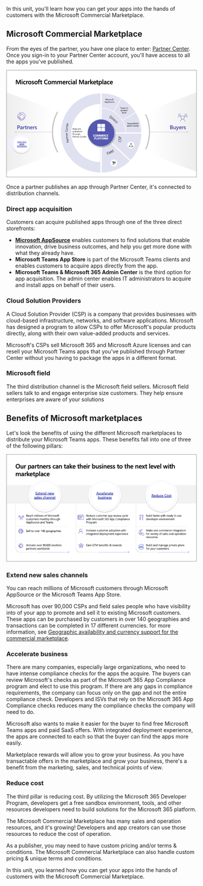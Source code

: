 In this unit, you'll learn how you can get your apps into the hands of customers with the Microsoft Commercial Marketplace.

## Microsoft Commercial Marketplace

From the eyes of the partner, you have one place to enter: [Partner Center](https://partner.microsoft.com/). Once you sign-in to your Partner Center account, you'll have access to all the apps you've published.

![Diagram of the Microsoft Commercial Marketplace.](../media/03-microsoft-commercial-marketplace.png)

Once a partner publishes an app through Partner Center, it's connected to distribution channels.

### Direct app acquisition

Customers can acquire published apps through one of the three direct storefronts:

- **[Microsoft AppSource](https://appsource.microsoft.com)** enables customers to find solutions that enable innovation, drive business outcomes, and help you get more done with what they already have.
- **Microsoft Teams App Store** is part of the Microsoft Teams clients and enables customers to acquire apps directly from the app.
- **Microsoft Teams & Microsoft 365 Admin Center** is the third option for app acquisition. The admin center enables IT administrators to acquire and install apps on behalf of their users.

### Cloud Solution Providers

A Cloud Solution Provider (CSP) is a company that provides businesses with cloud-based infrastructure, networks, and software applications. Microsoft has designed a program to allow CSPs to offer Microsoft's popular products directly, along with their own value-added products and services.

Microsoft's CSPs sell Microsoft 365 and Microsoft Azure licenses and can resell your Microsoft Teams apps that you've published through Partner Center without you having to package the apps in a different format.

### Microsoft field

The third distribution channel is the Microsoft field sellers. Microsoft field sellers talk to and engage enterprise size customers. They help ensure enterprises are aware of your solutions

## Benefits of Microsoft marketplaces

Let's look the benefits of using the different Microsoft marketplaces to distribute your Microsoft Teams apps. These benefits fall into one of three of the following pillars:

![Diagram of the Microsoft marketplace pillars.](../media/03-microsoft-marketplace-benefits.png)

### Extend new sales channels

You can reach millions of Microsoft customers through Microsoft AppSource or the Microsoft Teams App Store.

Microsoft has over 90,000 CSPs and field sales people who have visibility into of your app to promote and sell it to existing Microsoft customers. These apps can be purchased by customers in over 140 geographies and transactions can be completed in 17 different currencies. for more information, see [Geographic availability and currency support for the commercial marketplace](https://docs.microsoft.com/azure/marketplace/marketplace-geo-availability-currencies).

### Accelerate business

There are many companies, especially large organizations, who need to have intense compliance checks for the apps the acquire. The buyers can review Microsoft's checks as part of the Microsoft 365 App Compliance program and elect to use this program. If there are any gaps in compliance requirements, the company can focus only on the gap and not the entire compliance check. Developers and ISVs that rely on the Microsoft 365 App Compliance checks reduces many the compliance checks the company will need to do.

Microsoft also wants to make it easier for the buyer to find free Microsoft Teams apps and paid SaaS offers. With integrated deployment experience, the apps are connected to each so that the buyer can find the apps more easily.

Marketplace rewards will allow you to grow your business. As you have transactable offers in the marketplace and grow your business, there's a benefit from the marketing, sales, and technical points of view.

### Reduce cost

The third pillar is reducing cost. By utilizing the Microsoft 365 Developer Program, developers get a free sandbox environment, tools, and other resources developers need to build solutions for the Microsoft 365 platform.

The Microsoft Commercial Marketplace has many sales and operation resources, and it's growing! Developers and app creators can use those resources to reduce the cost of operation.

As a publisher, you may need to have custom pricing and/or terms & conditions. The Microsoft Commercial Marketplace can also handle custom pricing & unique terms and conditions.

In this unit, you learned how you can get your apps into the hands of customers with the Microsoft Commercial Marketplace.
